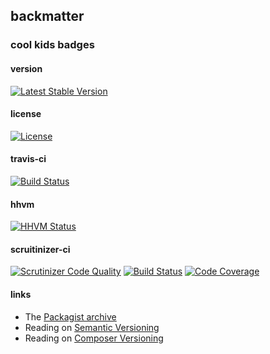 
## backmatter

### cool kids badges

#### version

[![Latest Stable Version](https://poser.pugx.org/henderjon/honkerbot/v/stable.svg)](https://packagist.org/packages/henderjon/honkerbot)

#### license

[![License](https://poser.pugx.org/henderjon/honkerbot/license.svg)](https://packagist.org/packages/henderjon/honkerbot)

#### travis-ci

[![Build Status](https://travis-ci.org/henderjon/honkerbot.svg?branch=master)](https://travis-ci.org/henderjon/honkerbot)

#### hhvm

[![HHVM Status](http://hhvm.h4cc.de/badge/henderjon/honkerbot.png)](http://hhvm.h4cc.de/package/henderjon/honkerbot)

#### scruitinizer-ci

[![Scrutinizer Code Quality](https://scrutinizer-ci.com/g/henderjon/honkerbot/badges/quality-score.png?b=master)](https://scrutinizer-ci.com/g/henderjon/honkerbot/?branch=master)
[![Build Status](https://scrutinizer-ci.com/g/henderjon/honkerbot/badges/build.png?b=master)](https://scrutinizer-ci.com/g/henderjon/honkerbot/build-status/master)
[![Code Coverage](https://scrutinizer-ci.com/g/henderjon/honkerbot/badges/coverage.png?b=master)](https://scrutinizer-ci.com/g/henderjon/honkerbot/?branch=master)

#### links

  - The [Packagist archive](https://packagist.org/packages/henderjon/honkerbot)
  - Reading on [Semantic Versioning](http://semver.org/)
  - Reading on [Composer Versioning](https://getcomposer.org/doc/01-basic-usage.md#package-versions)
